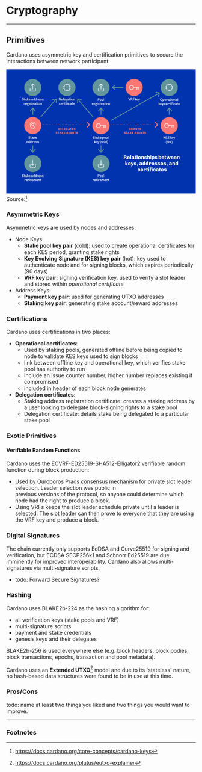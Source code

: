 # Cryptography

---
## Primitives
Cardano uses asymmetric key and certification primitives to secure the interactions between network participant:

![img.png](img.png)
Source:[^1]

### Asymmetric Keys
Asymmetric keys are used by nodes and addresses:
- Node Keys:
  - **Stake pool key pair** (cold): used to create operational certificates for each KES period, granting stake rights
  - **Key Evolving Signature (KES) key pair** (hot): key used to authenticate node and for signing blocks, which 
    expires periodically (90 days)
  - **VRF key pair**: signing verification key, used to verify a slot leader and stored within *operational certificate*
- Address Keys:
  - **Payment key pair**: used for generating UTXO addresses
  - **Staking key pair**: generating stake account/reward addresses

### Certifications
Cardano uses certifications in two places: 
- **Operational certificates**:
  - Used by staking pools, generated offline before being copied to node to validate KES keys used to sign blocks
  - link between offline key and operational key, which verifies stake pool has authority to run
  - include an issue counter number, higher number replaces existing if compromised
  - included in header of each block node generates
- **Delegation certificates**:
  - Staking address registration certificate: creates a staking address by a user looking to delegate block-signing 
    rights to a stake pool
  - Delegation certificate: details stake being delegated to a particular stake pool

### Exotic Primitives

#### Verifiable Random Functions
Cardano uses the ECVRF-ED25519-SHA512-Elligator2 verifiable random function during block production:
* Used by Ouroboros Praos consensus mechanism for private slot leader selection. Leader selection was public in  
  previous versions of the protocol, so anyone could determine which node had the right to produce a block.
* Using VRFs keeps the slot leader schedule private until a leader is selected. The slot leader can then prove to 
  everyone that they are using the VRF key and produce a block.

### Digital Signatures
The chain currently only supports EdDSA and Curve25519 for signing and verification, but ECDSA SECP256k1 and Schnorr 
Ed25519 are due imminently for improved interoperability. Cardano also allows multi-signatures via multi-signature 
scripts.

* todo: Forward Secure Signatures?

### Hashing

Cardano uses BLAKE2b-224 as the hashing algorithm for:
- all verification keys (stake pools and VRF)
- multi-signature scripts
- payment and stake credentials 
- genesis keys and their delegates

BLAKE2b-256 is used everywhere else (e.g. block headers, block bodies, block transactions, epochs, transaction and 
pool metadata).

Cardano uses an **Extended UTXO**[^2] model and due to its 'stateless' nature, no hash-based data structures were 
found to be in use at this time.

### Pros/Cons
todo: name at least two things you liked and two things you would want to improve.

---
### Footnotes
[^1]: https://docs.cardano.org/core-concepts/cardano-keys
[^2]: https://docs.cardano.org/plutus/eutxo-explainer
[^3]: Source: https://hydra.iohk.io/build/5096921/download/1/ledger-spec.pdf